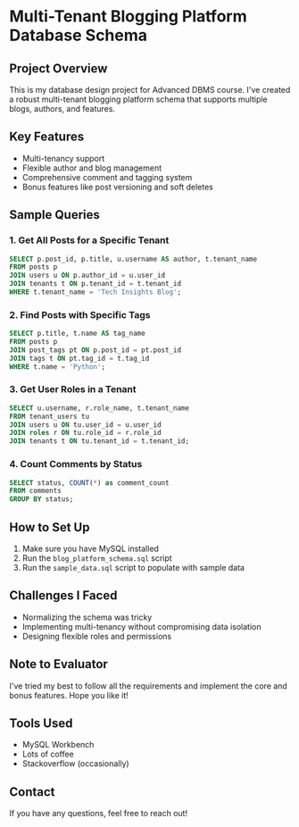 # Multi-Tenant Blogging Platform Database Schema

## Project Overview
This is my database design project for Advanced DBMS course. I've created a robust multi-tenant blogging platform schema that supports multiple blogs, authors, and features.

## Key Features
- Multi-tenancy support
- Flexible author and blog management
- Comprehensive comment and tagging system
- Bonus features like post versioning and soft deletes

## Sample Queries

### 1. Get All Posts for a Specific Tenant
```sql
SELECT p.post_id, p.title, u.username AS author, t.tenant_name
FROM posts p
JOIN users u ON p.author_id = u.user_id
JOIN tenants t ON p.tenant_id = t.tenant_id
WHERE t.tenant_name = 'Tech Insights Blog';
```

### 2. Find Posts with Specific Tags
```sql
SELECT p.title, t.name AS tag_name
FROM posts p
JOIN post_tags pt ON p.post_id = pt.post_id
JOIN tags t ON pt.tag_id = t.tag_id
WHERE t.name = 'Python';
```

### 3. Get User Roles in a Tenant
```sql
SELECT u.username, r.role_name, t.tenant_name
FROM tenant_users tu
JOIN users u ON tu.user_id = u.user_id
JOIN roles r ON tu.role_id = r.role_id
JOIN tenants t ON tu.tenant_id = t.tenant_id;
```

### 4. Count Comments by Status
```sql
SELECT status, COUNT(*) as comment_count
FROM comments
GROUP BY status;
```

## How to Set Up
1. Make sure you have MySQL installed
2. Run the `blog_platform_schema.sql` script
3. Run the `sample_data.sql` script to populate with sample data

## Challenges I Faced
- Normalizing the schema was tricky
- Implementing multi-tenancy without compromising data isolation
- Designing flexible roles and permissions

## Note to Evaluator
I've tried my best to follow all the requirements and implement the core and bonus features. Hope you like it!

## Tools Used
- MySQL Workbench
- Lots of coffee
- Stackoverflow (occasionally)

## Contact
If you have any questions, feel free to reach out! 